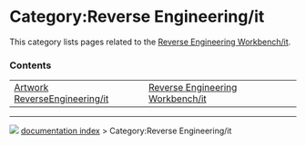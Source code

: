 # Category:Reverse Engineering/it
This category lists pages related to the [Reverse Engineering Workbench/it](Reverse_Engineering_Workbench/it.md).

### Contents

|     |     |     |
| --- | --- | --- |
| [Artwork ReverseEngineering/it](Artwork_ReverseEngineering/it.md) | [Reverse Engineering Workbench/it](Reverse_Engineering_Workbench/it.md) |



---
![](images/Right_arrow.png) [documentation index](../README.md) > Category:Reverse Engineering/it
